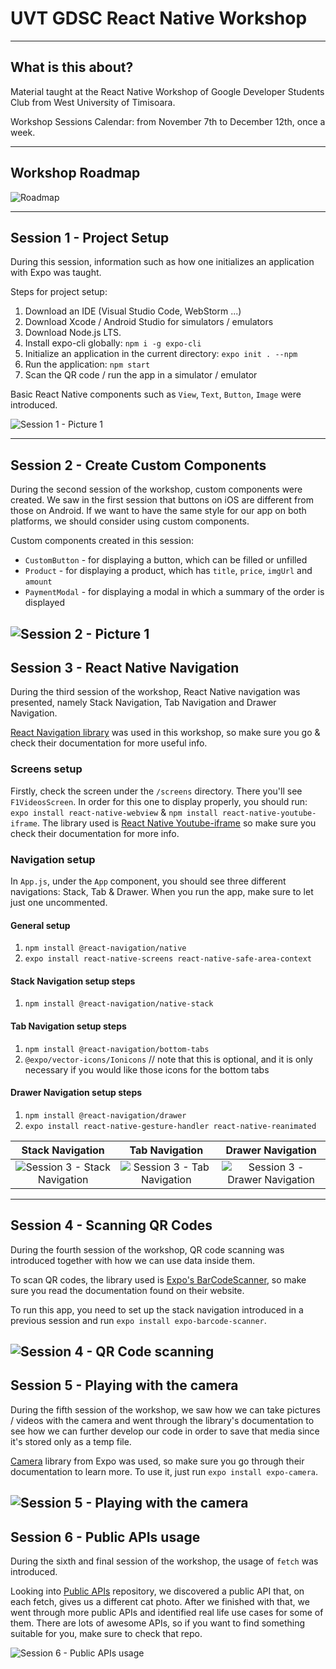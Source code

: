 # UVT GDSC React Native Workshop
___
## What is this about?
Material taught at the React Native Workshop of Google Developer Students Club from West University of Timisoara.

Workshop Sessions Calendar: from November 7th to December 12th, once a week.
___
## Workshop Roadmap
![Roadmap](./pics/roadmap.png)
___
## Session 1 - Project Setup
During this session, information such as how one initializes an application with Expo was taught.

Steps for project setup:
1. Download an IDE (Visual Studio Code, WebStorm ...)
2. Download Xcode / Android Studio for simulators / emulators
3. Download Node.js LTS.
4. Install expo-cli globally: `npm i -g expo-cli`
5. Initialize an application in the current directory: `expo init . --npm`
6. Run the application: `npm start`
7. Scan the QR code / run the app in a simulator / emulator

Basic React Native components such as `View`, `Text`, `Button`, `Image` were introduced.

![Session 1 - Picture 1](./pics/session1.jpg)
___
## Session 2 - Create Custom Components
During the second session of the workshop, custom components were created. We saw in the first session that buttons on iOS are different from those on Android. If we want to have the same style for our app on both platforms, we should consider using custom components.

Custom components created in this session:
- `CustomButton` - for displaying a button, which can be filled or unfilled
- `Product` - for displaying a product, which has `title`, `price`, `imgUrl` and `amount`
- `PaymentModal` - for displaying a modal in which a summary of the order is displayed

![Session 2 - Picture 1](./pics/session2.jpg)
---
## Session 3 - React Native Navigation
During the third session of the workshop, React Native navigation was presented, namely Stack Navigation, Tab Navigation and Drawer Navigation.

[React Navigation library](https://reactnavigation.org/) was used in this workshop, so make sure you go & check their documentation for more useful info.

### Screens setup
Firstly, check the screen under the `/screens` directory. There you'll see `F1VideosScreen`. In order for this one to display properly, you should run:
`expo install react-native-webview` & `npm install react-native-youtube-iframe`. The library used is [React Native Youtube-iframe](https://lonelycpp.github.io/react-native-youtube-iframe/) so make sure you check their documentation for more info.

### Navigation setup
In `App.js`, under the `App` component, you should see three different navigations: Stack, Tab & Drawer. When you run the app, make sure to let just one uncommented.

#### General setup
1. `npm install @react-navigation/native`
2. `expo install react-native-screens react-native-safe-area-context`

#### Stack Navigation setup steps
1. `npm install @react-navigation/native-stack`

#### Tab Navigation setup steps
1. `npm install @react-navigation/bottom-tabs`
2. `@expo/vector-icons/Ionicons` // note that this is optional, and it is only necessary if you would like those icons for the bottom tabs

#### Drawer Navigation setup steps
1. `npm install @react-navigation/drawer`
2. `expo install react-native-gesture-handler react-native-reanimated`


| Stack Navigation | Tab Navigation | Drawer Navigation |
|:---:|:---:|:---:|
| ![Session 3 - Stack Navigation](./pics/stacknavigation.gif) | ![Session 3 - Tab Navigation](./pics/tabnavigation.gif) | ![Session 3 - Drawer Navigation](./pics/drawernavigation.gif) |
---
## Session 4 - Scanning QR Codes
During the fourth session of the workshop, QR code scanning was introduced together with how we can use data inside them.

To scan QR codes, the library used is [Expo's BarCodeScanner](https://docs.expo.dev/versions/latest/sdk/bar-code-scanner/), so make sure you read the documentation found on their website.

To run this app, you need to set up the stack navigation introduced in a previous session and run `expo install expo-barcode-scanner`.

![Session 4 - QR Code scanning](./pics/session4.gif)
---
## Session 5 - Playing with the camera
During the fifth session of the workshop, we saw how we can take pictures / videos with the camera and went through the library's documentation to see how we can further develop our code in order to save that media since it's stored only as a temp file.

[Camera](https://docs.expo.dev/versions/latest/sdk/camera/) library from Expo was used, so make sure you go through their documentation to learn more. To use it, just run `expo install expo-camera`.

![Session 5 - Playing with the camera](./pics/session5.jpg)
---
## Session 6 - Public APIs usage
During the sixth and final session of the workshop, the usage of `fetch` was introduced.

Looking into [Public APIs](https://github.com/public-apis/public-apis) repository, we discovered a public API that, on each fetch, gives us a different cat photo. After we finished with that, we went through more public APIs and identified real life use cases for some of them. There are lots of awesome APIs, so if you want to find something suitable for you, make sure to check that repo.

![Session 6 - Public APIs usage](./pics/session6.gif)
